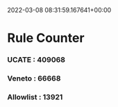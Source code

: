 2022-03-08 08:31:59.167641+00:00
# Rule Counter 
 ### UCATE : 409068

 ### Veneto : 66668

 ### Allowlist : 13921